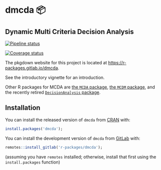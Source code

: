 
<!-- README.md is generated from README.Rmd. Please edit that file -->

# dmcda 📦

## Dynamic Multi Criteria Decision Analysis

<!-- badges: start -->

[![Pipeline
status](https://gitlab.com/r-packages/dmcda/badges/master/pipeline.svg)](https://gitlab.com/r-packages/dmcda/commits/master)

[![Coverage
status](https://codecov.io/gl/r-packages/dmcda/branch/master/graph/badge.svg)](https://codecov.io/gl/r-packages/dmcda?branch=master)

<!-- [![Dependency status](https://tinyverse.netlify.com/badge/dmcda)](https://CRAN.R-project.org/package=dmcda) -->

<!-- badges: end -->

The pkgdown website for this project is located at
<https://r-packages.gitlab.io/dmcda>.

<!--------------------------------------------->

<!-- Start of a custom bit for every package -->

<!--------------------------------------------->

See the introductory vignette for an introduction.

Other R packages for MCDA are [the `MCDA`
package](https://cran.r-project.org/package=MCDA), [the `MCDM`
package](https://cran.r-project.org/package=MCDM), and the recently
retired [`DecisionAnalysis`
package](https://cran.r-project.org/package=DecisionAnalysis).

<!--------------------------------------------->

<!--  End of a custom bit for every package  -->

<!--------------------------------------------->

## Installation

You can install the released version of `dmcda` from
[CRAN](https://CRAN.R-project.org) with:

``` r
install.packages('dmcda');
```

You can install the development version of `dmcda` from
[GitLab](https://gitlab.com) with:

``` r
remotes::install_gitlab('r-packages/dmcda');
```

(assuming you have `remotes` installed; otherwise, install that first
using the `install.packages` function)

<!--------------------------------------------->

<!-- Start of a custom bit for every package -->

<!--------------------------------------------->

<!-- ## References -->

<!-- van Woerkum, C. and Aarts, N. (2012), ‘Accountability: New challenges, new forms’, *Journal of Organizational Transformation & Social Change*, 9, pp. 271–283, \doi{10.1386/jots.9.3.271_1}. -->

<!--------------------------------------------->

<!--  End of a custom bit for every package  -->

<!--------------------------------------------->
